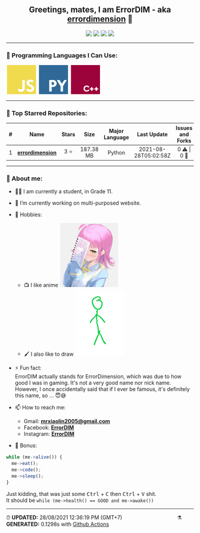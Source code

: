 <div align = "center">

## Greetings, mates, I am ErrorDIM - aka [errordimension](https://github.com/errordimension) 👋

<img src="https://img.shields.io/badge/3-STARS-8cecff?style=for-the-badge">

<img src="https://img.shields.io/badge/1-REPOS-f2e174?style=for-the-badge">

<img src="https://img.shields.io/badge/1-FOLLOWERS-ff9eb6?style=for-the-badge">

<img src="https://estruyf-github.azurewebsites.net/api/VisitorHit?user=errordimension&repo=errordimension&countColor=#0ffc03">

<hr>

</div>

<h3>🧬 Programming Languages I Can Use:</h3>

<span align="left">

  <img style="margin: 0 2px" width="78" src="assets/icons/js.png" title="JavaScript">

  <img style="margin: 0 2px" width="78" src="assets/icons/py.png" title="Python">

  <img style="margin: 0 2px" width="78" src="assets/icons/cpp.png" title="C++">

</span>

<hr>

<h3>🥇 Top Starred Repositories:</h3>

|#|Name|Stars|Size|Major Language|Last Update|Issues and Forks|
|:-:|:---:|:---:|:---:|:---:|:---:|:--:|
|1|**[errordimension](https://github.com/errordimension/errordimension)**|3 ⭐|187.38 MB|Python|2021-08-28T05:02:58Z|0 ⚠  \|  0 🍴|

<hr>

<h3>🤡 About me:</h3>

- 👨‍🎓 I am currently a student, in Grade 11.

- 🔭 I’m currently working on multi-purposed website.

- 💖 Hobbies:
  - 📺 I like anime <img style="margin: 0 2px" width="156" src="assets/Drawing/My Waifu.jpg" title="Tennoji Rinna">
  - 🖌️ I also like to draw <img style="margin: 0 2px" width="130" src="assets/Drawing/Stickman.png" title="instagram.com/nhvuu_05">

- ⚡ Fun fact:
<br> ErrorDIM actually stands for ErrorDimension, which was due to how good I was in gaming. It's not a very good name nor nick name. <br> However, I once accidentally said that if I ever be famous, it's definitely this name, so ... 😇😅

- 📫 How to reach me:
  - Gmail: **mrxiaolin2005@gmail.com**
  - Facebook:  **[ErrorDIM](https://facebook.com/errordim)**
  - Instagram:  **[ErrorDIM](https://instagram.com/real.errordim)**

- 🦴 Bonus:

```js
while (me->alive()) {
  me->eat();
  me->code();
  me->sleep();
}  
```

Just kidding, that was just some <kbd>Ctrl</kbd> + <kbd>C</kbd> then <kbd>Ctrl</kbd> + <kbd>V</kbd> shit. <br> It should be `while (me->health() == GOOD and me->awake())`

<hr>

<span style="clear: both">

  <span align="left">⏰ <b>UPDATED:</b> 28/08/2021 12:36:19 PM (GMT+7)</span>
  <span>&emsp;&emsp;&emsp;&emsp;&emsp;&emsp;&emsp;&emsp;&emsp;&emsp;</span>
  <span align="right">⚗ <b>GENERATED:</b> 0.1298s with <a href="https://github.com/errordimension/errordimension/actions" target="_blank">Github Actions</a></span>

</span>

